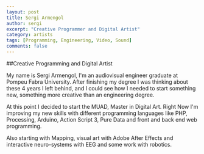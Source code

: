 ```yaml
---
layout: post
title: Sergi Armengol
author: sergi
excerpt: "Creative Programmer and Digital Artist"
category: artists
tags: [Programming, Engineering, Video, Sound]
comments: false
---
```


##Creative Programming and Digital Artist

My name is Sergi Armengol, I'm an audiovisual engineer graduate at Pompeu Fabra University.
After finishing my degree I was thinking about these 4 years I left behind, and I could see how I needed to start something new, 
something more creative than an engineering degree. 

At this point I decided to start the MUAD, Master in Digital Art.
Right Now I'm improving my new skills with different programming languages like PHP, 
Processing, Arduino, Action Script 3, 
Pure Data and front and back end web programming. 

Also starting with Mapping, visual art with Adobe After Effects 
and interactive neuro-systems with EEG and some work with robotics.


